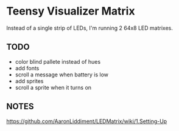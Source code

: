 # Teensy Visualizer Matrix

Instead of a single strip of LEDs, I'm running 2 64x8 LED matrixes.

## TODO

* color blind pallete instead of hues
* add fonts
* scroll a message when battery is low
* add sprites
* scroll a sprite when it turns on


## NOTES

https://github.com/AaronLiddiment/LEDMatrix/wiki/1.Setting-Up
